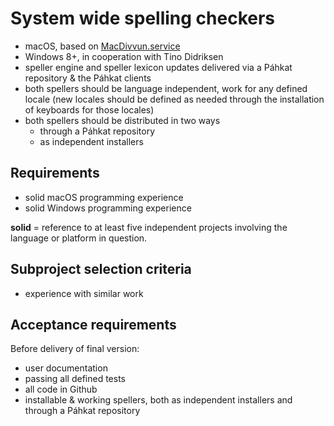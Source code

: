 # System wide spelling checkers

* macOS, based on
  [MacDivvun.service](https://github.com/divvun/macdivvun-service)
* Windows 8+, in cooperation with Tino Didriksen
* speller engine and speller lexicon updates delivered via a Páhkat repository & the Páhkat clients
* both spellers should be language independent, work for any defined locale (new locales should be defined as needed through the installation of keyboards for those locales)
* both spellers should be distributed in two ways
    * through a Páhkat repository
    * as independent installers

## Requirements

* solid macOS programming experience
* solid Windows programming experience

**solid** = reference to at least five independent projects involving the language or platform in question.

## Subproject selection criteria

* experience with similar work

## Acceptance requirements

Before delivery of final version:

* user documentation
* passing all defined tests
* all code in Github
* installable & working spellers, both as independent installers and through a Páhkat repository

